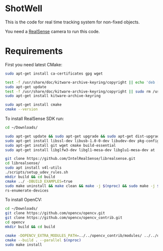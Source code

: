 # ShotWell

This is the code for real time tracking system for non-fixed objects.

You need a [RealSense](https://www.intel.com/content/www/us/en/architecture-and-technology/realsense-overview.html) camera to run this code.

# Requirements

First you need latest CMake:

```bash
sudo apt-get install ca-certificates gpg wget

test -f /usr/share/doc/kitware-archive-keyring/copyright || echo 'deb [signed-by=/usr/share/keyrings/kitware-archive-keyring.gpg] https://apt.kitware.com/ubuntu/ jammy main' | sudo tee /etc/apt/sources.list.d/kitware.list >/dev/null
sudo apt-get update
test -f /usr/share/doc/kitware-archive-keyring/copyright || sudo rm /usr/share/keyrings/kitware-archive-keyring.gpg
sudo apt-get install kitware-archive-keyring

sudo apt-get install cmake
cmake --version
```

To install RealSense SDK run:

```bash
cd ~/Downloads/

sudo apt-get update && sudo apt-get upgrade && sudo apt-get dist-upgrade
sudo apt-get install libssl-dev libusb-1.0-0-dev libudev-dev pkg-config libgtk-3-dev
sudo apt-get install git wget cmake build-essential
sudo apt-get install libglfw3-dev libgl1-mesa-dev libglu1-mesa-dev at

git clone https://github.com/IntelRealSense/librealsense.git
cd librealsense/
sudo apt install v4l-utils
./scripts/setup_udev_rules.sh
mkdir build && cd build
cmake ../ -DBUILD_EXAMPLES=true
sudo make uninstall && make clean && make -j $(nproc) && sudo make -j $(nproc) install
rs-enumerate-devices
```

To install OpenCV:

```bash
cd ~/Downloads/
git clone https://github.com/opencv/opencv.git
git clone https://github.com/opencv/opencv_contrib.git
cd opencv
mkdir build && cd build

cmake -DOPENCV_EXTRA_MODULES_PATH=../../opencv_contrib/modules/ ../../opencv
cmake --build . --parallel $(nproc)
sudo make install
```
